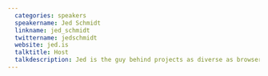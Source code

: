 ```yaml
---
  categories: speakers
  speakername: Jed Schmidt
  linkname: jed_schmidt
  twittername: jedschmidt
  website: jed.is
  talktitle: Host
  talkdescription: Jed is the guy behind projects as diverse as browserver, ramendan, and 140byt.es, and notorious for his entertainer qualities. As CSSconf.eu’s host he will guide you through the program.
---
```

